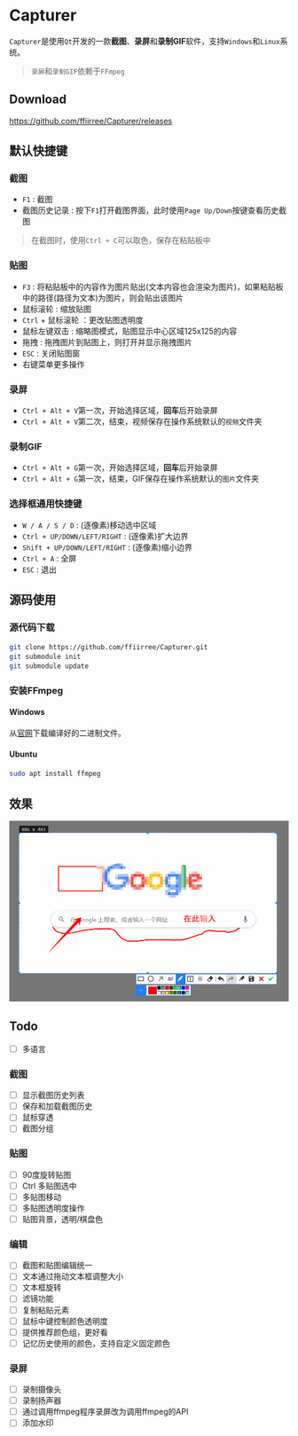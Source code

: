 # Capturer

`Capturer`是使用`Qt`开发的一款**截图**、**录屏**和**录制GIF**软件，支持`Windows`和`Linux`系统。
> `录屏`和`录制GIF`依赖于`FFmpeg`

## Download

https://github.com/ffiirree/Capturer/releases

## 默认快捷键

### 截图

- `F1` : 截图
- 截图历史记录 : 按下`F1`打开截图界面，此时使用`Page Up/Down`按键查看历史截图

> 在截图时，使用`Ctrl + C`可以取色，保存在粘贴板中

### 贴图

- `F3` : 将粘贴板中的内容作为图片贴出(文本内容也会渲染为图片)，如果粘贴板中的路径(路径为文本)为图片，则会贴出该图片
- 鼠标滚轮 : 缩放贴图
- `Ctrl` + 鼠标滚轮 ：更改贴图透明度
- 鼠标左键双击 : 缩略图模式，贴图显示中心区域125x125的内容
- 拖拽 : 拖拽图片到贴图上，则打开并显示拖拽图片
- `ESC` : 关闭贴图窗
- 右键菜单更多操作

### 录屏

- `Ctrl + Alt + V`第一次，开始选择区域，**回车**后开始录屏
- `Ctrl + Alt + V`第二次，结束，视频保存在操作系统默认的`视频`文件夹

### 录制GIF

- `Ctrl + Alt + G`第一次，开始选择区域，**回车**后开始录屏
- `Ctrl + Alt + G`第一次，结束，GIF保存在操作系统默认的`图片`文件夹

### 选择框通用快捷键

- `W / A / S / D`              : (逐像素)移动选中区域
- `Ctrl + UP/DOWN/LEFT/RIGHT`  : (逐像素)扩大边界
- `Shift + UP/DOWN/LEFT/RIGHT` : (逐像素)缩小边界
- `Ctrl + A`                   : 全屏
- `ESC`                        : 退出

## 源码使用

### 源代码下载

```bash
git clone https://github.com/ffiirree/Capturer.git
git submodule init
git submodule update
```

### 安装FFmpeg

#### Windows

从[官网](https://ffmpeg.zeranoe.com/builds/)下载编译好的二进制文件。

#### Ubuntu

``` bash
sudo apt install ffmpeg
```

## 效果

![image](/capturer.png)

## Todo

- [ ] 多语言

### 截图

- [ ] 显示截图历史列表
- [ ] 保存和加载截图历史
- [ ] 鼠标穿透
- [ ] 截图分组

### 贴图

- [ ] 90度旋转贴图
- [ ] Ctrl 多贴图选中
- [ ] 多贴图移动
- [ ] 多贴图透明度操作
- [ ] 贴图背景，透明/棋盘色

### 编辑

- [ ] 截图和贴图编辑统一
- [ ] 文本通过拖动文本框调整大小
- [ ] 文本框旋转
- [ ] 滤镜功能
- [ ] 复制粘贴元素
- [ ] 鼠标中键控制颜色透明度
- [ ] 提供推荐颜色组，更好看
- [ ] 记忆历史使用的颜色，支持自定义固定颜色

### 录屏

- [ ] 录制摄像头
- [ ] 录制扬声器
- [ ] 通过调用ffmpeg程序录屏改为调用ffmpeg的API
- [ ] 添加水印
